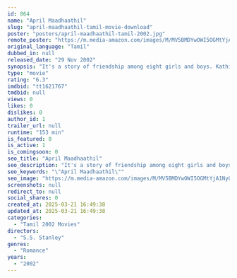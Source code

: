 ```yaml
---
id: 864
name: "April Maadhaathil"
slug: "april-maadhaathil-tamil-movie-download"
poster: "posters/april-maadhaathil-tamil-2002.jpg"
remote_poster: "https://m.media-amazon.com/images/M/MV5BMDYwOWI5OGMtYjA1Ny00MDc2LTgwODctMzkzNWZhYjk3ZDQ0XkEyXkFqcGc@._V1_SX300.jpg"
original_language: "Tamil"
dubbed_in: null
released_date: "29 Nov 2002"
synopsis: "It's a story of friendship among eight girls and boys. Kathir is an intelligent guy who grew up in a poor family. His younger brother stopped his education for Kathir. In college, Kathir meets a girl named Shwetha and over time th..."
type: "movie"
rating: "6.3"
imdbid: "tt1621767"
tmdbid: null
views: 0
likes: 0
dislikes: 0
author_id: 1
trailer_url: null
runtime: "153 min"
is_featured: 0
is_active: 1
is_comingsoon: 0
seo_title: "April Maadhaathil"
seo_description: "It's a story of friendship among eight girls and boys. Kathir is an intelligent guy who grew up in a poor family. His younger brother stopped his education for Kathir. In college, Kathir meets a girl named Shwetha and over time th..."
seo_keywords: "\"April Maadhaathil\""
seo_image: "https://m.media-amazon.com/images/M/MV5BMDYwOWI5OGMtYjA1Ny00MDc2LTgwODctMzkzNWZhYjk3ZDQ0XkEyXkFqcGc@._V1_SX300.jpg"
screenshots: null
redirect_to: null
social_shares: 0
created_at: 2025-03-21 16:49:38
updated_at: 2025-03-21 16:49:38
categories:
  - "Tamil 2002 Movies"
directors:
  - "S.S. Stanley"
genres:
  - "Romance"
years:
  - "2002"
---
```

